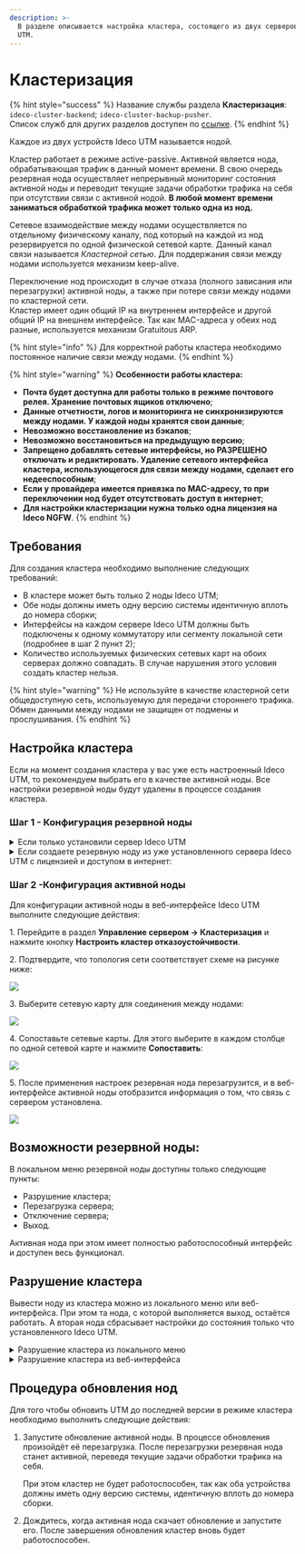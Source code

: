 ```yaml
---
description: >-
  В разделе описывается настройка кластера, состоящего из двух серверов Ideco
  UTM.
---
```


# Кластеризация

{% hint style="success" %}
Название службы раздела **Кластеризация**: `ideco-cluster-backend`; `ideco-cluster-backup-pusher`. \
Список служб для других разделов доступен по [ссылке](/settings/server-management/terminal.md).
{% endhint %}

Каждое из двух устройств Ideco UTM называется нодой.

Кластер работает в режиме active-passive. Активной является нода, обрабатывающая трафик в данный момент времени. В свою очередь резервная нода осуществляет непрерывный мониторинг состояния активной ноды и переводит текущие задачи обработки трафика на себя при отсутствии связи с активной нодой. **В любой момент времени заниматься обработкой трафика может только одна из нод.**

Сетевое взаимодействие между нодами осуществляется по отдельному физическому каналу, под который на каждой из нод резервируется по одной физической сетевой карте. Данный канал связи называется _Кластерной сетью_. Для поддержания связи между нодами используется механизм keep-alive.

Переключение нод происходит в случае отказа (полного зависания или перезагрузки) активной ноды, а также при потере связи между нодами по кластерной сети.\
Кластер имеет один общий IP на внутреннем интерфейсе и другой общий IP на внешнем интерфейсе. Так как MAC-адреса у обеих нод разные, используется механизм Gratuitous ARP.

{% hint style="info" %}
Для корректной работы кластера необходимо постоянное наличие связи между нодами.
{% endhint %}

{% hint style="warning" %}
**Особенности работы кластера:**

* **Почта будет доступна для работы только в режиме почтового релея. Хранение почтовых ящиков отключено**;
* **Данные отчетности, логов и мониторинга не синхронизируются между нодами. У каждой ноды хранятся свои данные**;
* **Невозможно восстановление из бэкапов**;
* **Невозможно восстановиться на предыдущую версию**;
* **Запрещено добавлять сетевые интерфейсы, но РАЗРЕШЕНО отключать и редактировать. Удаление сетевого интерфейса кластера, использующегося для связи между нодами, сделает его недееспособным**;
* **Если у провайдера имеется привязка по MAC-адресу, то при переключении нод будет отсутствовать доступ в интернет**;
* **Для настройки кластеризации нужна только одна лицензия на Ideco NGFW**.
{% endhint %}

## Требования

Для создания кластера необходимо выполнение следующих требований:

* В кластере может быть только 2 ноды Ideco UTM;
* Обе ноды должны иметь одну версию системы идентичную вплоть до номера сборки;
* Интерфейсы на каждом сервере Ideco UTM должны быть подключены к одному коммутатору или сегменту локальной сети (подробнее в шаг 2 пункт 2);
* Количество используемых физических сетевых карт на обоих серверах должно совпадать. В случае нарушения этого условия создать кластер нельзя.

{% hint style="warning" %}
Не используйте в качестве кластерной сети общедоступную сеть, используемую для передачи стороннего трафика. Обмен данными между нодами не защищен от подмены и прослушивания.
{% endhint %}

## Настройка кластера

Если на момент создания кластера у вас уже есть настроенный Ideco UTM, то рекомендуем выбрать его в качестве активной ноды. Все настройки резервной ноды будут удалены в процессе создания кластера.

### Шаг 1 - Конфигурация резервной ноды

<details>

<summary>Если только установили сервер Ideco UTM</summary>

1\. При входе в локальное меню резервной ноды увидите следующее сообщение:

<img src="/.gitbook/assets/cluster8.png" alt="" data-size="original">

2\. Введите *y* и нажмите Enter.

3\. Выберите сетевую карту:

<img src="/.gitbook/assets/cluster9.png" alt="" data-size="original">

4\. Подтвердите создание кластера введя **y** и нажав **Enter**:

<img src="/.gitbook/assets/cluster10.png" alt="" data-size="original">

5\. UTM предложит изменить название сервера. При положительном  ответите на вопрос _Изменить название сервера?_, появится надпись с предложением ввести новое название сервера.\
Минимальное количество символов в названии - 2.\
Максимальное количество символов в названии - 62.

<img src="/.gitbook/assets/cluster11.png" alt="" data-size="original">

После ввода нового названия, нажмите **Enter** для продолжения диалога.

6\. Появится сообщение, что процесс создания кластера запущен:

<img src="/.gitbook/assets/cluster12.png" alt="" data-size="original">

Необходимо зайти в веб-интерфейс активной ноды и выполнить настройки (см. пункт _Конфигурация активной ноды_). Для этого выделяется 3600 секунд.

</details>

<details>

<summary>Если создаете резервную ноду из уже установленного сервера Ideco UTM с лицензией и доступом в интернет:</summary>

1\. Перейдите в локальное меню.

2\. Выберите пункт **Создание кластера**:

<img src="/.gitbook/assets/cluster4.png" alt="" data-size="original">

Пункты *Восстановиться на предыдущую версию* и *Создание кластера* будут отсутствовать, если кластер на ноде уже настроен

3\. Выберите свободную физическую сетевую карту для создания кластерной сети и подтвердите выбор:

<img src="/.gitbook/assets/cluster5.png" alt="" data-size="original">

4\. Подтвердите создание кластера введя **y** и нажав **Enter**:

<img src="/.gitbook/assets/cluster6.png" alt="" data-size="original">

5\. UTM предложит изменить название сервера. При положительном ответите на вопрос _"Изменить название сервера?"_ появится надпись с предложением ввести новое название сервера.\
Минимальное количество символов в названии - 2.\
Максимальное количество символов в названии - 42.

<img src="/.gitbook/assets/cluster7.png" alt="" data-size="original">

После ввода нового названия, нажмите **Enter** для продолжения диалога.

6\. Появится сообщение, что процесс создания кластера запущен.

<img src="/.gitbook/assets/cluster12.png" alt="" data-size="original">

Необходимо зайти в веб-интерфейс активной ноды и выполнить настройки (см. пункт _Конфигурация активной ноды_). Для этого выделяется 3600 секунд.

</details>

### Шаг 2 -Конфигурация активной ноды

Для конфигурации активной ноды в веб-интерфейсе Ideco UTM выполните следующие действия:

1\. Перейдите в раздел **Управление сервером -> Кластеризация** и нажмите кнопку **Настроить кластер отказоустойчивости**.

2\. Подтвердите, что топология сети соответствует схеме на рисунке ниже:

![](/.gitbook/assets/cluster-topology.png)

3\. Выберите сетевую карту для соединения между нодами:

![](/.gitbook/assets/cluster1.png)

4\. Сопоставьте сетевые карты. Для этого выберите в каждом столбце по одной сетевой карте и нажмите **Сопоставить**:

![](/.gitbook/assets/cluster3.png)

5\. После применения настроек резервная нода перезагрузится, и в веб-интерфейсе активной ноды отобразится информация о том, что связь с сервером установлена.

![](/.gitbook/assets/cluster-done.png)

## Возможности резервной ноды:

В локальном меню резервной ноды доступны только следующие пункты:

* Разрушение кластера;
* Перезагрузка сервера;
* Отключение сервера;
* Выход.

Активная нода при этом имеет полностью работоспособный интерфейс и доступен весь функционал.

## Разрушение кластера

Вывести ноду из кластера можно из локального меню или веб-интерфейса. При этом та нода, с которой выполняется выход, остаётся работать. А вторая нода сбрасывает настройки до состояния только что установленного Ideco UTM.

<details>

<summary>Разрушение кластера из локального меню</summary>

1\. Выберите пункт локального меню **Разрушение кластера**.

2\. Появится предупреждающая надпись:

<img src="/.gitbook/assets/cluster-warning-local.png" alt="" data-size="original">

3\. Введите **y** и нажмите **Enter**.

</details>

<details>

<summary>Разрушение кластера из веб-интерфейса</summary>

1\. Перейдите в раздел **Управление сервером -> Кластеризация** и нажмите кнопку **Разрушить кластер**.

2\. Появится окно с предупреждением:

<img src="/.gitbook/assets/cluster-warning.png" alt="" data-size="original">

3\. Нажмите **ОК**.

<img src="/.gitbook/assets/cluster-kill.png" alt="" data-size="original">

</details>

## Процедура обновления нод

Для того чтобы обновить UTM до последней версии в режиме кластера необходимо выполнить следующие действия:

1.  Запустите обновление активной ноды. В процессе обновления произойдёт её перезагрузка. После перезагрузки резервная нода станет активной, переведя текущие задачи обработки трафика на себя.

    При этом кластер не будет работоспособен, так как оба устройства должны иметь одну версию системы, идентичную вплоть до номера сборки.
2. Дождитесь, когда активная нода скачает обновление и запустите его. После завершения обновления кластер вновь будет работоспособен.
